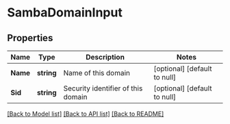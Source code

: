 # SambaDomainInput

## Properties
Name | Type | Description | Notes
------------ | ------------- | ------------- | -------------
**Name** | **string** | Name of this domain | [optional] [default to null]
**Sid** | **string** | Security identifier of this domain | [optional] [default to null]

[[Back to Model list]](../README.md#documentation-for-models) [[Back to API list]](../README.md#documentation-for-api-endpoints) [[Back to README]](../README.md)


